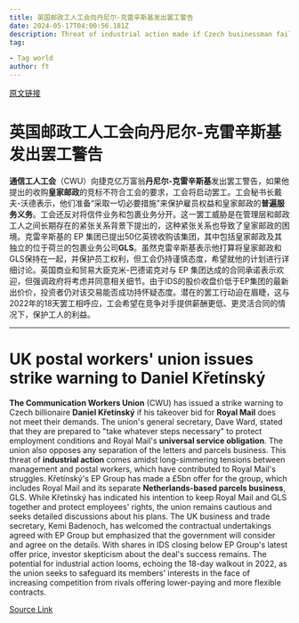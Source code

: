 ```yaml
---
title: 英国邮政工人工会向丹尼尔-克雷辛斯基发出罢工警告
date: 2024-05-17T04:00:56.181Z
description: Threat of industrial action made if Czech businessman fails to meet demands over takeover bid for Royal Mail
tag: 

- Tag world
author: ft
---
```


[原文链接](https://ft.com/content/eb459766-9ea5-4e31-909f-a65b39372133)

# 英国邮政工人工会向丹尼尔-克雷辛斯基发出罢工警告

**通信工人工会**（CWU）向捷克亿万富翁**丹尼尔-克雷辛斯基**发出罢工警告，如果他提出的收购**皇家邮政**的竞标不符合工会的要求，工会将启动罢工。工会秘书长戴夫-沃德表示，他们准备“采取一切必要措施”来保护雇员权益和皇家邮政的**普遍服务义务**。工会还反对将信件业务和包裹业务分开。这一罢工威胁是在管理层和邮政工人之间长期存在的紧张关系背景下提出的，这种紧张关系也导致了皇家邮政的困境。克雷辛斯基的 EP 集团已提出50亿英镑收购该集团，其中包括皇家邮政及其独立的位于荷兰的包裹业务公司**GLS**。虽然克雷辛斯基表示他打算将皇家邮政和GLS保持在一起，并保护员工权利，但工会仍持谨慎态度，希望就他的计划进行详细讨论。英国商业和贸易大臣克米-巴德诺克对与 EP 集团达成的合同承诺表示欢迎，但强调政府将考虑并同意相关细节。由于IDS的股价收盘价低于EP集团的最新出价价，投资者仍对该交易能否成功持怀疑态度。潜在的罢工行动迫在眉睫，这与2022年的18天罢工相呼应，工会希望在竞争对手提供薪酬更低、更灵活合同的情况下，保护工人的利益。

---

# UK postal workers' union issues strike warning to Daniel Křetínský 

**The Communication Workers Union** (CWU) has issued a strike warning to Czech billionaire **Daniel Křetínský** if his takeover bid for **Royal Mail** does not meet their demands. The union's general secretary, Dave Ward, stated that they are prepared to "take whatever steps necessary" to protect employment conditions and Royal Mail's **universal service obligation**. The union also opposes any separation of the letters and parcels business. This threat of **industrial action** comes amidst long-simmering tensions between management and postal workers, which have contributed to Royal Mail's struggles. Křetínský's EP Group has made a £5bn offer for the group, which includes Royal Mail and its separate **Netherlands-based parcels business**, GLS. While Křetínský has indicated his intention to keep Royal Mail and GLS together and protect employees' rights, the union remains cautious and seeks detailed discussions about his plans. The UK business and trade secretary, Kemi Badenoch, has welcomed the contractual undertakings agreed with EP Group but emphasized that the government will consider and agree on the details. With shares in IDS closing below EP Group's latest offer price, investor skepticism about the deal's success remains. The potential for industrial action looms, echoing the 18-day walkout in 2022, as the union seeks to safeguard its members' interests in the face of increasing competition from rivals offering lower-paying and more flexible contracts.

[Source Link](https://ft.com/content/eb459766-9ea5-4e31-909f-a65b39372133)

